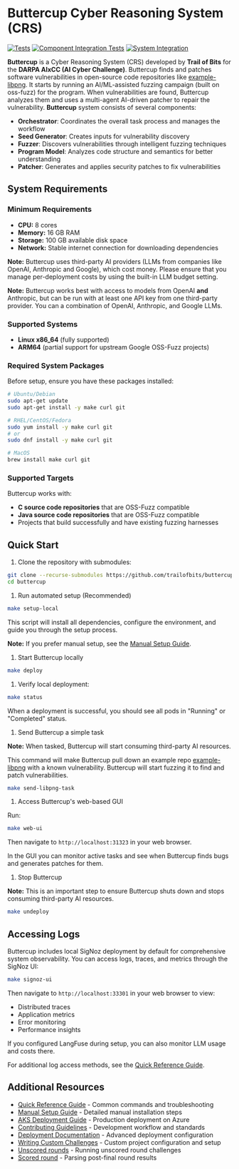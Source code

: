 # Buttercup Cyber Reasoning System (CRS)

[![Tests](https://github.com/trailofbits/buttercup/actions/workflows/tests.yml/badge.svg)](https://github.com/trailofbits/buttercup/actions/workflows/tests.yml)
[![Component Integration Tests](https://github.com/trailofbits/buttercup/actions/workflows/comp-integration.yml/badge.svg)](https://github.com/trailofbits/buttercup/actions/workflows/comp-integration.yml)
[![System Integration](https://github.com/trailofbits/buttercup/actions/workflows/integration.yml/badge.svg)](https://github.com/trailofbits/buttercup/actions/workflows/integration.yml)

**Buttercup** is a Cyber Reasoning System (CRS) developed by **Trail of Bits** for the **DARPA AIxCC (AI Cyber Challenge)**. Buttercup finds and patches software vulnerabilities in open-source code repositories like [example-libpng](https://github.com/tob-challenges/example-libpng). It starts by running an AI/ML-assisted fuzzing campaign (built on oss-fuzz) for the program. When vulnerabilities are found, Buttercup analyzes them and uses a multi-agent AI-driven patcher to repair the vulnerability. **Buttercup** system consists of several components:

- **Orchestrator**: Coordinates the overall task process and manages the workflow
- **Seed Generator**: Creates inputs for vulnerability discovery
- **Fuzzer**: Discovers vulnerabilities through intelligent fuzzing techniques
- **Program Model**: Analyzes code structure and semantics for better understanding
- **Patcher**: Generates and applies security patches to fix vulnerabilities

## System Requirements

### Minimum Requirements

- **CPU:** 8 cores
- **Memory:** 16 GB RAM
- **Storage:** 100 GB available disk space
- **Network:** Stable internet connection for downloading dependencies

**Note:** Buttercup uses third-party AI providers (LLMs from companies like OpenAI, Anthropic and Google), which cost money. Please ensure that you manage per-deployment costs by using the built-in LLM budget setting.

**Note:** Buttercup works best with access to models from OpenAI **and** Anthropic, but can be run with at least one API key from one third-party provider. You can a combination of OpenAI, Anthropic, and Google LLMs.

### Supported Systems

- **Linux x86_64** (fully supported)
- **ARM64** (partial support for upstream Google OSS-Fuzz projects)

### Required System Packages

Before setup, ensure you have these packages installed:

```bash
# Ubuntu/Debian
sudo apt-get update
sudo apt-get install -y make curl git

# RHEL/CentOS/Fedora
sudo yum install -y make curl git
# or
sudo dnf install -y make curl git

# MacOS
brew install make curl git
```

### Supported Targets

Buttercup works with:

- **C source code repositories** that are OSS-Fuzz compatible
- **Java source code repositories** that are OSS-Fuzz compatible
- Projects that build successfully and have existing fuzzing harnesses

## Quick Start

1. Clone the repository with submodules:

```bash
git clone --recurse-submodules https://github.com/trailofbits/buttercup.git
cd buttercup
```

1. Run automated setup (Recommended)

```bash
make setup-local
```

This script will install all dependencies, configure the environment, and guide you through the setup process.

**Note:** If you prefer manual setup, see the [Manual Setup Guide](guides/MANUAL_SETUP.md).

1. Start Buttercup locally

```bash
make deploy
```

1. Verify local deployment:

```bash
make status
```

When a deployment is successful, you should see all pods in "Running" or "Completed" status.

1. Send Buttercup a simple task

**Note:** When tasked, Buttercup will start consuming third-party AI resources.

This command will make Buttercup pull down an example repo [example-libpng](https://github.com/tob-challenges/example-libpng) with a known vulnerability. Buttercup will start fuzzing it to find and patch vulnerabilities.

```bash
make send-libpng-task
```

1. Access Buttercup's web-based GUI

Run:

```bash
make web-ui
```

Then navigate to `http://localhost:31323` in your web browser.

In the GUI you can monitor active tasks and see when Buttercup finds bugs and generates patches for them.

1. Stop Buttercup

**Note:** This is an important step to ensure Buttercup shuts down and stops consuming third-party AI resources.

```bash
make undeploy
```

## Accessing Logs

Buttercup includes local SigNoz deployment by default for comprehensive system observability. You can access logs, traces, and metrics through the SigNoz UI:

```bash
make signoz-ui
```

Then navigate to `http://localhost:33301` in your web browser to view:

- Distributed traces
- Application metrics
- Error monitoring
- Performance insights

If you configured LangFuse during setup, you can also monitor LLM usage and costs there.

For additional log access methods, see the [Quick Reference Guide](guides/QUICK_REFERENCE.md).

## Additional Resources

- [Quick Reference Guide](guides/QUICK_REFERENCE.md) - Common commands and troubleshooting
- [Manual Setup Guide](guides/MANUAL_SETUP.md) - Detailed manual installation steps
- [AKS Deployment Guide](guides/AKS_DEPLOYMENT.md) - Production deployment on Azure
- [Contributing Guidelines](CONTRIBUTING.md) - Development workflow and standards
- [Deployment Documentation](deployment/README.md) - Advanced deployment configuration
- [Writing Custom Challenges](guides/CUSTOM_CHALLENGES.md) - Custom project configuration and setup
- [Unscored rounds](guides/UNSCORED.md) - Running unscored round challenges
- [Scored round](guides/SCORED.md) - Parsing post-final round results
